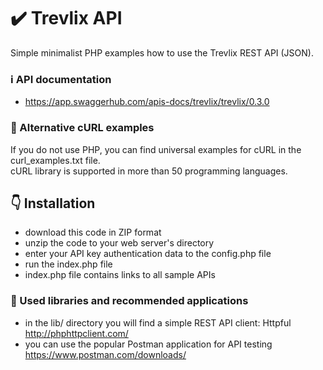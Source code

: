 # :heavy_check_mark: Trevlix API 
Simple minimalist PHP examples how to use the Trevlix REST API (JSON).

### :information_source: API documentation 
* https://app.swaggerhub.com/apis-docs/trevlix/trevlix/0.3.0

### :round_pushpin: Alternative cURL examples
If you do not use PHP, you can find universal examples for cURL in the curl_examples.txt file.  
cURL library is supported in more than 50 programming languages.

## :point_down: Installation 

* download this code in ZIP format
* unzip the code to your web server's directory
* enter your API key authentication data to the config.php file
* run the index.php file
* index.php file contains links to all sample APIs

### :pray: Used libraries and recommended applications 
* in the lib/ directory you will find a simple REST API client: Httpful http://phphttpclient.com/
* you can use the popular Postman application for API testing https://www.postman.com/downloads/
